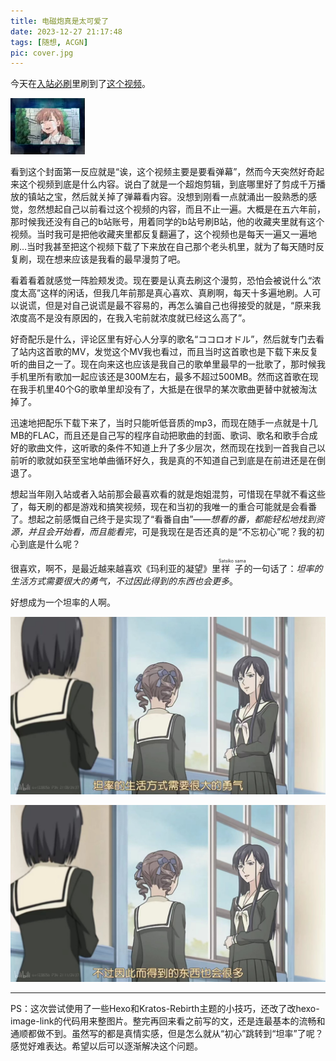 ```yaml
---
title: 电磁炮真是太可爱了
date: 2023-12-27 21:17:48
tags: [随想, ACGN]
pic: cover.jpg
---
```


今天在[入站必刷](https://b23.tv/gk3qxJN)里刷到了[这个视频]( https://www.bilibili.com/video/av314)。

![](电磁炮真是太可爱了_2023-12-27-/7e62ca956005d2469d52da1bef30f082da7224c7.jpg "没错，封面原图就是这么小")

看到这个封面第一反应就是“诶，这个视频主要是要看弹幕”，然而今天突然好奇起来这个视频到底是什么内容。说白了就是一个超炮剪辑，到底哪里好了剪成千万播放的镇站之宝，然后就关掉了弹幕看内容。没想到刚看一点就涌出一股熟悉的感觉，忽然想起自己以前看过这个视频的内容，而且不止一遍。大概是在五六年前，那时候我还没有自己的b站账号，用着同学的b站号刷B站，他的收藏夹里就有这个视频。当时我可是把他收藏夹里都反复翻遍了，这个视频也是每天一遍又一遍地刷…当时我甚至把这个视频下载了下来放在自己那个老头机里，就为了每天随时反复刷，现在想来应该是我看的最早漫剪了吧。

看着看着就感觉一阵脸颊发烫。现在要是认真去刷这个漫剪，恐怕会被说什么“浓度太高”这样的闲话，但我几年前那是真心喜欢、真刷啊，每天十多遍地刷。人可以说谎，但是对自己说谎是最不容易的，再怎么骗自己也得接受的就是，“原来我浓度高不是没有原因的，在我入宅前就浓度就已经这么高了”。

好奇配乐是什么，评论区里有好心人分享的歌名“ココロオドル”，然后就专门去看了站内这首歌的MV，发觉这个MV我也看过，而且当时这首歌也是下载下来反复听的曲目之一了。现在向来这也应该是我自己的歌单里最早的一批歌了，那时候我手机里所有歌加一起应该还是300M左右，最多不超过500MB。然而这首歌在现在我手机里40个G的歌单里却没有了，大抵是在很早的某次歌曲更替中就被淘汰掉了。

迅速地把配乐下载下来了，当时只能听低音质的mp3，而现在随手一点就是十几MB的FLAC，而且还是自己写的程序自动把歌曲的封面、歌词、歌名和歌手合成好的歌曲文件，这听歌的条件不知道上升了多少层次，然而现在找到一首我自己以前听的歌就如获至宝地单曲循环好久，我是真的不知道自己到底是在前进还是在倒退了。

想起当年刚入站或者入站前那会最喜欢看的就是炮姐混剪，可惜现在早就不看这些了，每天刷的都是游戏和搞笑视频，现在和当初的我唯一的重合可能就是会看番了。想起之前感慨自己终于是实现了“看番自由”——*想看的番，都能轻松地找到资源，并且会开始看，而且能看完*，可是我现在是否还真的是“不忘初心”呢？我的初心到底是什么呢？

很喜欢，啊不，是最近越来越喜欢《玛利亚的凝望》里<ruby>祥子<rp>（</rp><rt>Satsiko sama</rt><rp>）</rp></ruby>的一句话了：*坦率的生活方式需要很大的勇气，不过因此得到的东西也会更多*。

好想成为一个坦率的人啊。

![](电磁炮真是太可爱了_2023-12-27-/2023-12-27-21-55-46-image.png)

![](电磁炮真是太可爱了_2023-12-27-/2023-12-27-21-55-53-image.png)



---

PS：这次尝试使用了一些Hexo和Kratos-Rebirth主题的小技巧，还改了改hexo-image-link的代码用来整图片。整完再回来看之前写的文，还是连最基本的流畅和通顺都做不到。虽然写的都是真情实感，但是怎么就从“初心”跳转到“坦率”了呢？感觉好难表达。希望以后可以逐渐解决这个问题。
